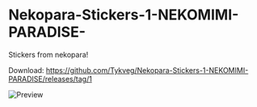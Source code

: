 # Nekopara-Stickers-1-NEKOMIMI-PARADISE-
Stickers from nekopara!

Download: https://github.com/Tykveg/Nekopara-Stickers-1-NEKOMIMI-PARADISE/releases/tag/1

![Preview](https://i.ibb.co/sJm6sTS/image.png)
